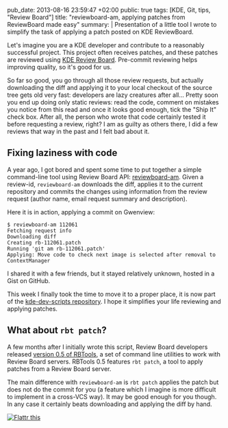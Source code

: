 pub_date: 2013-08-16 23:59:47 +02:00
public: true
tags: [KDE, Git, tips, "Review Board"]
title: "reviewboard-am, applying patches from ReviewBoard made easy"
summary: |
    Presentation of a little tool I wrote to simplify the task of applying a patch posted on KDE ReviewBoard.

Let's imagine you are a KDE developer and contribute to a reasonably successful project. This project often receives patches, and these patches are reviewed using [KDE Review Board][rb]. Pre-commit reviewing helps improving quality, so it's good for us.

So far so good, you go through all those review requests, but actually downloading the diff and applying it to your local checkout of the source tree gets old very fast: developers are lazy creatures after all... Pretty soon you end up doing only static reviews: read the code, comment on mistakes you notice from this read and once it looks good enough, tick the "Ship It" check box. After all, the person who wrote that code certainly tested it before requesting a review, right? I am as guilty as others there, I did a few reviews that way in the past and I felt bad about it.

## Fixing laziness with code

A year ago, I got bored and spent some time to put together a simple command-line tool using Review Board API: [reviewboard-am][rbam]. Given a review-id, `reviewboard-am` downloads the diff, applies it to the current repository and commits the changes using information from the review request (author name, email request summary and description).

Here it is in action, applying a commit on Gwenview:

    $ reviewboard-am 112061
    Fetching request info
    Downloading diff
    Creating rb-112061.patch
    Running 'git am rb-112061.patch'
    Applying: Move code to check next image is selected after removal to ContextManager

I shared it with a few friends, but it stayed relatively unknown, hosted in a Gist on GitHub.

This week I finally took the time to move it to a proper place, it is now part of the [kde-dev-scripts repository][kds]. I hope it simplifies your life reviewing and applying patches.

## What about `rbt patch`?

A few months after I initially wrote this script, Review Board developers released [version 0.5 of RBTools][rbt-05], a set of command line utilities to work with Review Board servers. RBTools 0.5 features `rbt patch`, a tool to apply patches from a Review Board server.

The main difference with `reviewboard-am` is `rbt patch` applies the patch but does not do the commit for you (a feature which I imagine is more difficult to implement in a cross-VCS way). It may be good enough for you though. In any case it certainly beats downloading and applying the diff by hand.

<a href="http://flattr.com/thing/1816979/reviewboard-am-applying-patches-from-ReviewBoard-made-easy" target="_blank"><img src="http://api.flattr.com/button/flattr-badge-large.png" alt="Flattr this" title="Flattr this" border="0" /></a>

[rb]: http://git.reviewboard.kde.org
[rbam]: http://quickgit.kde.org/?p=kde-dev-scripts.git&a=blob&h=6e6da8af6eb33e759c587f01ec020e2a731ddce2&hb=9c61f8d8f933949e3e255e32de7c4953f0781ca4&f=reviewboard-am
[kds]: https://projects.kde.org/projects/kde/kdesdk/kde-dev-scripts
[rbt-05]: http://www.reviewboard.org/news/2013/03/19/rbtools-0-5-released/
